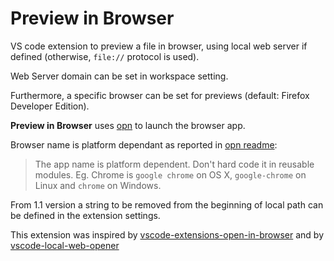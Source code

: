 # Preview in Browser

VS code extension to preview a file in browser, using local web server if defined (otherwise, `file://` protocol is used).

Web Server domain can be set in workspace setting.

Furthermore, a specific browser can be set for previews (default: Firefox Developer Edition).

**Preview in Browser** uses [opn](https://github.com/pwnall/node-open) to launch the browser app.

Browser name is platform dependant as reported in [opn readme](https://github.com/sindresorhus/opn#readme):

> The app name is platform dependent. Don't hard code it in reusable modules. Eg. Chrome is `google chrome` on OS X, `google-chrome` on Linux and `chrome` on Windows.

From 1.1 version a string to be removed from the beginning of local path can be defined in the extension settings.


This extension was inspired by [vscode-extensions-open-in-browser](https://github.com/SudoKillMe/vscode-extensions-open-in-browser) and by [vscode-local-web-opener](https://github.com/Tairraos/vscode-local-web-opener)

